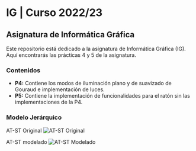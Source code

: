 # IG | Curso 2022/23

## Asignatura de Informática Gráfica

Este repositorio está dedicado a la asignatura de Informática Gráfica (IG). Aquí encontrarás las prácticas 4 y 5 de la asignatura.

### Contenidos
- **P4:** Contiene los modos de iluminación plano y de suavizado de Gouraud e implementación de luces.
- **P5:** Contiene la implementación de funcionalidades para el ratón sin las implementaciones de la P4.

### Modelo Jerárquico
AT-ST Original
![AT-ST Original](https://m.media-amazon.com/images/I/61f86Ozv8IL.jpg)

AT-ST modelado
![AT-ST Modelado](https://github.com/juanantms/IG/assets/156519758/ee3b80c2-4fff-46be-882f-8e4ad8eafbb0)
